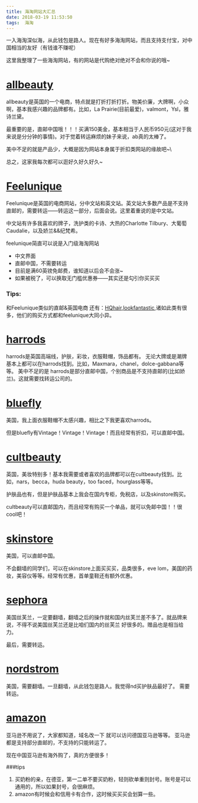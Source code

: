 ```yaml
---
title: 海淘网站大汇总
date: 2018-03-19 11:53:50
tags:  海淘
---
```


一入海淘深似海，从此钱包是路人。现在有好多海淘网站，而且支持支付宝，对中国相当的友好（有钱谁不赚呢）

这里我整理了一些海淘网站，有的网站是代购绝对绝对不会和你说的哦~

# [allbeauty](http://www.allbeauty.com)
allbeauty是英国的一个电商，特点就是打折打折打折。物美价廉，大牌啊，小众啊，基本我感兴趣的品牌都有。比如，La Prairie(目前最爱)，valmont，Ysl，雅诗兰黛。

最重要的是，直邮中国哦！！！买满150美金，基本相当于人民币950元(这对于我来说是分分钟的事情)。对于觉着转运麻烦的妹子来说，ab真的太棒了。

美中不足的就是产品少，大概是因为网站本身属于折扣类网站的缘故吧~\

总之，这家我每次都可以逛好久好久好久~



 # [Feelunique](https://cn.feelunique.com/)
 Feelunique是英国的电商网站，分中文站和英文站。英文站大多数产品是不支持直邮的，需要转运——转运这一部分，后面会说。这里着重说的是中文站。

中文站有许多我喜欢的牌子，洗护类的卡诗、大热的Charlotte Tilbury、大葡萄Caudalie，以及娇兰&&纪梵希。

feelunique简直可以说是入门级海淘网站
* 中文界面
* 直邮中国，不需要转运
* 目前是满60英镑免邮费，谁知道以后会不会涨~
* 如果被税了，可以换取无门槛优惠券——其实还是勾引你买买买

### Tips:
 和Feelunique类似的直邮&英国电商 还有：[HQhair](https://www.hqhair.com/),[lookfantastic](https://www.lookfantastic.cn/),诸如此类有很多，他们的购买方式都和feelunique大同小异。

 # [harrods](https://www.harrods.com/)
 harrods是英国高端线，护肤，彩妆，衣服鞋帽，饰品都有。
 无论大牌或是潮牌 基本上都可以在harrods找到。比如，Maxmara，chanel，dolce-gabbana等等。
美中不足的是 harrods是部分直邮中国，个别商品是不支持直邮的(比如娇兰)。这就需要找转运公司的。

# [bluefly](https://www.bluefly.com/)
美国，我上面衣服鞋帽不太感兴趣，相比之下我更喜欢harrods。

但是bluefly有Vintage！Vintage！Vintage！而且经常有折扣，可以直邮中国。

# [cultbeauty](https://www.cultbeauty.co.uk/)
英国，美妆特别多！基本我需要或者喜欢的品牌都可以在cultbeauty找到。比如，nars，becca，huda beauty，too faced，hourglass等等。

护肤品也有，但是护肤品基本上我会在国内专柜，免税店，以及skinstore购买。

cultbeauty可以直邮国内，而且经常有购买一个单品，就可以免邮中国！！很cool吧！

# [skinstore](https://www.skinstore.com/)
美国，可以直邮中国。

不会翻墙的同学们，可以在skinstore上面买买买，品类很多，eve lom，美国的药妆，美容仪等等。经常有优惠，首单童鞋还有额外优惠。

# [sephora](http://sephora.com/)
美国丝芙兰，一定要翻墙，翻墙之后的操作就和国内丝芙兰差不多了。就品牌来说，不得不说美国丝芙兰还是比咱们国内的丝芙兰 好很多的。赠品也是相当给力。

最后，需要转运。

# [nordstrom](www.nordstrom.com)
美国，需要翻墙。一旦翻墙，从此钱包是路人。我觉得nd买护肤品最好了。
需要转运。

# [amazon](https://www.amazon.com/)
亚马逊不用说了，大家都知道，域名改一下 就可以访问德国亚马逊等等。
亚马逊都是支持部分直邮的，不支持的只能转运了。

现在中国亚马逊有海外购了，真的方便很多！

###tips

1. 买奶粉的亲，在德亚，第一二单不要买奶粉，轻则砍单重则封号。账号是可以通用的，所以如果封号，会很麻烦。
2. amazon有时候会和信用卡有合作，这时候买买买会划算一些。
